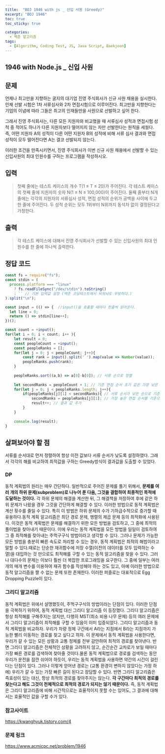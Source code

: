 ```yaml
---
title:  "BOJ 1946 with js _ 신입 사원 (Greedy)"
excerpt: "BOJ 1946"
toc: true
toc_sticky: true

categories:
  - 백준 알고리즘
tags:
  - [Algorithm, Coding Test, JS, Java Script, Baekjoon]
---  
```


## 1946 with Node.js _ 신입 사원 ##

## 문제 ## 
언제나 최고만을 지향하는 굴지의 대기업 진영 주식회사가 신규 사원 채용을 실시한다. 인재 선발 시험은 1차 서류심사와 2차 면접시험으로 이루어진다. 최고만을 지향한다는 기업의 이념에 따라 그들은 최고의 인재들만을 사원으로 선발하고 싶어 한다.

그래서 진영 주식회사는, 다른 모든 지원자와 비교했을 때 서류심사 성적과 면접시험 성적 중 적어도 하나가 다른 지원자보다 떨어지지 않는 자만 선발한다는 원칙을 세웠다. 즉, 어떤 지원자 A의 성적이 다른 어떤 지원자 B의 성적에 비해 서류 심사 결과와 면접 성적이 모두 떨어진다면 A는 결코 선발되지 않는다.

이러한 조건을 만족시키면서, 진영 주식회사가 이번 신규 사원 채용에서 선발할 수 있는 신입사원의 최대 인원수를 구하는 프로그램을 작성하시오.

## 입력 ## 
> 첫째 줄에는 테스트 케이스의 개수 T(1 ≤ T ≤ 20)가 주어진다. 
> 각 테스트 케이스의 첫째 줄에 지원자의 숫자 N(1 ≤ N ≤ 100,000)이 주어진다. 
> 둘째 줄부터 N개 줄에는 각각의 지원자의 서류심사 성적, 면접 성적의 순위가 공백을 사이에 두고 한 줄에 주어진다. 
> 두 성적 순위는 모두 1위부터 N위까지 동석차 없이 결정된다고 가정한다.

## 출력 ##
> 각 테스트 케이스에 대해서 진영 주식회사가 선발할 수 있는 신입사원의 최대 인원수를 한 줄에 하나씩 출력한다.

## 정답 코드 ##

```js
const fs = require("fs");
const stdin = (
  process.platform === "linux"
    ? fs.readFileSync("/dev/stdin").toString()
    : `` // 기본 입력값 설정 (백준 코딩테스트에서 비워놔도 무방하다.)
).split("\n");

const input = (() => {  //input()을 호출할 때마다 한줄씩 읽어온다.
  let line = 0;
  return () => stdin[line++];
})(); 

const count = +input();
for(let i = 0; i < count; i++ ){
    let result = 0;
    const peopleCount = +input();
    const peopleRanks = [];
    for(let j = 0; j < peopleCount; j++){
        const rank = input().split(' ').map(value => Number(value));
        peopleRanks.push(rank);
    }
    
    peopleRanks.sort((a,b) => a[0]-b[0]); // 서류 순으로 정렬
  
    let secondRanks = peopleCount + 1; // 기준 면접 순서 초기 값은 가장 낮은 면접 순서보다 하나 더 낮게 설정
    for(let j = 0; j < peopleRanks.length; j++){
        if(peopleRanks[j][1] < secondRanks){ // 서류 순서가 낮은 순으로 기준이 되는 면접 순보다 높은지 판단
            secondRanks = peopleRanks[j][1]; // 가장 높은 면접 순서를 기준으로 다시 설정
            result++; // 결과 값 추가
        }
    }
    
    console.log(result);
}
```

## 살펴보아야 할 점 ##
서류를 순서대로 먼저 정렬하여 항상 이전 값보다 서류 순서가 낮도록 설정하였다. 그래서 각각의 해를 비교하여 최적값을 구하는 Greedy방식이 결과값을 도출할 수 있었다.

### DP ###
동적 계획법의 원리는 매우 간단하다. 일반적으로 주어진 문제를 풀기 위해서, <b>문제를 여러 개의 하위 문제(subproblem)로 나누어 푼 다음, 그것을 결합하여 최종적인 목적에 도달하는 것이다.</b> 각 하위 문제의 해결을 계산한 뒤, 그 해결책을 저장하여 후에 같은 하위 문제가 나왔을 경우 그것을 간단하게 해결할 수 있다. 이러한 방법으로 동적 계획법은 계산 횟수를 줄일 수 있다. 특히 이 방법은 하위 문제의 수가 기하급수적으로 증가할 때 유용하다.동적 계획 알고리즘은 최단 경로 문제, 행렬의 제곱 문제 등의 최적화에 사용된다. 이것은 동적 계획법은 문제를 해결하기 위한 모든 방법을 검토하고, 그 중에 최적의 풀이법을 찾아내기 때문이다. 이에 우리는 동적 계획법을 모든 방법을 일일이 검토하여 그 중 최적해를 찾아내는 주먹구구식 방법이라고 생각할 수 있다. 그러나 문제가 가능한 모든 방법을 충분히 빠른 속도로 처리할 수 있는 경우, 동적 계획법은 최적의 해법이라고 말할 수 있다.때로는 단순한 재귀함수에 저장 수열(이전의 데이터를 모두 입력하는 수열)을 대입하는 것 만으로도 최적해를 구할 수 있는 동적 알고리즘을 찾을 수 있다. 그러나 대다수의 문제는 이보다 훨씬 더 복잡한 프로그래밍을 요구한다. 그 중에 일부는 여러 개의 매개 변수를 이용하여 재귀 함수를 작성해야 하는 것도 있고, 아예 이러한 방법으로 동적 알고리즘을 짤 수 없는 문제 또한 존재한다. 이러한 퍼즐로는 대표적으로 Egg Dropping Puzzle이 있다.

### 그리디 알고리즘 ###
동적 계획법은 위에서 설명했듯이, 주먹구구식의 방법이라는 단점이 있다. 이러한 단점을 극복하기 위하여, 동적 계획법 대신 그리디 알고리즘 이 등장했다. 그리디 알고리즘은 항상 최적해를 구해주지는 않지만, 다행히 MST(최소 비용 나무 문제) 등의 여러 문제에서 그리디 알고리즘이 최적해를 구할 수 있음이 이미 입증되었다. 그리디 알고리즘과 동적 계획법을 비교하자. 우리가 차량 정체 구간에서 A라는 지점에서 B라는 지점까지 가능한 빨리 이동하는 경로를 찾고 싶다고 하자. 이 문제에서 동적 계획법을 사용한다면, 우리가 갈 수 있는 모든 상황과 교통 정체를 전부 감안하여 최적의 경로를 찾아낸다. 반면 그리디 알고리즘은 전체적인 상황을 고려하지 않고, 순간순간 교차로가 보일 때마다 가장 빠른 경로를 검색하여 찾아줄 것이다.물론 동적 계획법으로 경로를 검색하는 동안 우리가 운전을 잠깐 쉬어야 하듯이, 우리는 동적 계획법을 사용하면 약간의 시간이 걸린다는 단점이 있다. 그러나 이렇게 얻어낸 경로는 (교통 환경이 변하지 않았다는 가정 하에) 우리가 갈 수 있는 가장 빠른 길이 된다고 장담할 수 있다. 반면 그리디 알고리즘은 즉효성이 있는 대신, 항상 최적의 경로를 찾아주지는 않는다. <b>각 구간마다 최적의 경로를 찾는다고 해도 그것이 전체적으로 최적의 경로가 되지는 않기 때문이다.</b> 즉, 동적 계획법은 그리디 알고리즘에 비해 시간적으로는 효율적이지 못할 수는 있어도, 그 결과에 대해서는 효율적인 값을 구할 수가 있다.

### 참고사이트 ###
<a href="https://kwanghyuk.tistory.com/4" target="_blank">https://kwanghyuk.tistory.com/4</a>

### 문제 링크 ### 
<a href="https://www.acmicpc.net/problem/1946" target="_blank">https://www.acmicpc.net/problem/1946 </a>